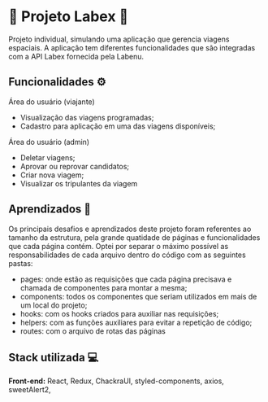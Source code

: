 
# 🚀 Projeto Labex 🚀

 Projeto individual, simulando uma aplicação que gerencia viagens espaciais. A aplicação tem diferentes funcionalidades que são integradas com a API Labex fornecida pela Labenu.

## Funcionalidades ⚙️

Área do usuário (viajante)
- Visualização das viagens programadas;
- Cadastro para aplicação em uma das viagens disponíveis;

Área do usuário (admin)
- Deletar viagens;
- Aprovar ou reprovar candidatos;
- Criar nova viagem;
- Visualizar os tripulantes da viagem

## Aprendizados 📝

Os principais desafios e aprendizados deste projeto foram referentes ao tamanho da estrutura, pela grande quatidade de páginas e funcionalidades que cada página contém.
Optei por separar o máximo possível as responsabilidades de cada arquivo dentro do código com as seguintes pastas:
- pages: onde estão as requisições que cada página precisava e chamada de componentes para montar a mesma;
- components: todos os componentes que seriam utilizados em mais de um local do projeto;
- hooks: com os hooks criados para auxiliar nas requisições;
- helpers: com as funções auxiliares para evitar a repetição de código;
- routes: com o arquivo de rotas das páginas
## Stack utilizada 💻

**Front-end:** React, Redux, ChackraUI, styled-components, axios, sweetAlert2, 
